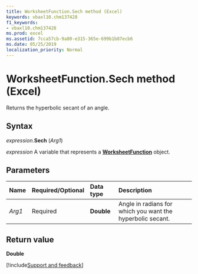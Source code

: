 ```yaml
---
title: WorksheetFunction.Sech method (Excel)
keywords: vbaxl10.chm137428
f1_keywords:
- vbaxl10.chm137428
ms.prod: excel
ms.assetid: 7cca57cb-9a80-e315-365e-699b1b87ecb6
ms.date: 05/25/2019
localization_priority: Normal
---
```



# WorksheetFunction.Sech method (Excel)

Returns the hyperbolic secant of an angle.


## Syntax

_expression_.**Sech** (_Arg1_)

_expression_ A variable that represents a **[WorksheetFunction](Excel.WorksheetFunction.md)** object.


## Parameters

|Name|Required/Optional|Data type|Description|
|:-----|:-----|:-----|:-----|
| _Arg1_|Required|**Double**|Angle in radians for which you want the hyperbolic secant.|

## Return value

**Double**




[!include[Support and feedback](~/includes/feedback-boilerplate.md)]